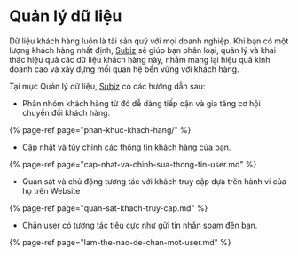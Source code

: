 # Quản lý dữ liệu

Dữ liệu khách hàng luôn là tài sản quý với mọi doanh nghiệp. Khi bạn có một lượng khách hàng nhất định, [Subiz](https://subiz.com/vi/) sẽ giúp bạn phân loại, quản lý và khai thác hiệu quả các dữ liệu khách hàng này, nhằm mang lại hiệu quả kinh doanh cao và xây dựng mối quan hệ bền vững với khách hàng.

Tại mục Quản lý dữ liệu, [Subiz](https://subiz.com/vi/) có các hướng dẫn sau:

* Phân nhóm khách hàng từ đó dễ dàng tiếp cận và gia tăng cơ hội chuyển đổi khách hàng.

{% page-ref page="phan-khuc-khach-hang/" %}

* Cập nhật và tùy chỉnh các thông tin khách hàng của bạn.

{% page-ref page="cap-nhat-va-chinh-sua-thong-tin-user.md" %}

* Quan sát và chủ động tương tác với khách truy cập dựa trên hành vi của họ trên Website

{% page-ref page="quan-sat-khach-truy-cap.md" %}

* Chặn user có tương tác tiêu cực như gửi tin nhắn spam đến bạn.

{% page-ref page="lam-the-nao-de-chan-mot-user.md" %}

